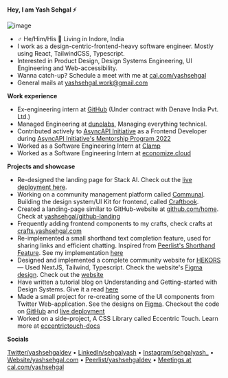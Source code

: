 **Hey, I am Yash Sehgal ⚡️**

![image](https://github.com/yashsehgal/yashsehgal/assets/62352288/fce89ff1-5dfc-4038-8c0c-263ff40b34c9)

- ♂ He/Him/His 📍 Living in Indore, India
- I work as a design-centric-frontend-heavy software engineer. Mostly using React, TailwindCSS, Typescript.
- Interested in Product Design, Design Systems Engineering, UI Engineering and Web-accessibility.
- Wanna catch-up? Schedule a meet with me at [cal.com/yashsehgal](https://cal.com/yashsehgal)
- General mails at yashsehgal.work@gmail.com

**Work experience**

- Ex-engineering intern at [GitHub](https://github.com/github) (Under contract with Denave India Pvt. Ltd.)
- Managed Engineering at [dunolabs](https://github.com/dunolabs), Managing everything technical.
- Contributed actively to [AsyncAPI Initiative](https://asyncapi.com) as a Frontend Developer during [AsyncAPI Initiative's Mentorship Program 2022](https://github.com/orgs/asyncapi/discussions/376)
- Worked as a Software Engineering Intern at [Clamp](https://joinclamp.com)
- Worked as a Software Engineering Intern at [economize.cloud](https://economize.cloud)

**Projects and showcase**

- Re-designed the landing page for Stack AI. Check out the [live deployment here](https://stack-ai-redesign.vercel.app/).
- Working on a community management platform called [Communal](https://github.com/Communal). Building the design system/UI Kit for frontend, called [Craftbook](https://github.com/Communal/craftbook).
- Created a landing-page similar to GitHub-website at [github.com/home](https://github.com/home). Check at [yashsehgal/github-landing](https://github.com/yashsehgal/github-landing)
- Frequently adding frontend components to my crafts, check crafts at [crafts.yashsehgal.com](https://crafts.yashsehgal.com/)
- Re-implemented a small shorthand text completion feature, used for sharing links and efficient chatting. Inspired from [Peerlist's Shorthand Feature](https://twitter.com/peerlisthq/status/1625725088195649537?s=61&t=lKD0ACc89qYa3erXFqbuXw). See my implementation [here](http://peerlist-shorthand-feature.vercel.app)
- Designed and implemented a complete community website for [HEKORS](https://github.com/hekors) — Used NextJS, Tailwind, Typescript. Check the website's [Figma design](https://www.figma.com/file/jW2MWJ0uw6rjRHJgyyKNjv/HEKORS-Website-UI?node-id=1%3A2&t=TPRHKFjmLJXGV2Fx-1). Check out the [website](https://hekors.vercel.app)
- Have written a tutorial blog on Understanding and Getting-started with Design Systems. Give it a read [here](https://yashsehgal.notion.site/Getting-started-with-Design-Systems-Engineering-00f9639dd68f4fd79701eb72ca5a1fec)
- Made a small project for re-creating some of the UI components from Twitter Web-application. See the designs on [Figma](https://www.figma.com/file/jQPz0SxTB6OfuifQYRehet/Twitter-inspired-Design-System?node-id=0%3A1). Checkout the code on [GitHub](https://github.com/yashsehgal/twitter-ui-kit) and [live deployment](https://twitter-ui-kit.vercel.app/)
- Worked on a side-project, A CSS Library called Eccentric Touch. Learn more at [eccentrictouch-docs](http://eccentrictouch.thedesignsystems.com)

**Socials**

[Twitter/yashsehgaldev](https://twitter.com/yashsehgaldev) &bullet; [LinkedIn/sehgalyash](https://linkedin.com/in/sehgalyash) &bullet; [Instagram/sehgalyash_](https://instagram.com/sehgalyash_) &bullet; [Website/yashsehgal.com](https://yashsehgal.com) &bullet; [Peerlist/yashsehgaldev](https://peerlist.io/yashsehgaldev) &bullet; [Meetings at cal.com/yashsehgal](https://cal.com/yashsehgal)
